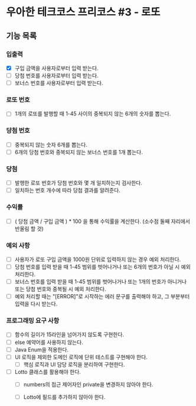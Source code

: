 # 우아한 테크코스 프리코스 #3 - 로또
## 기능 목록

### 입출력
- [X] 구입 금액을 사용자로부터 입력 받는다.
- [ ] 당첨 번호를 사용자로부터 입력 받는다.
- [ ] 보너스 번호를 사용자로부터 입력 받는다.

### 로또 번호
- [ ] 1개의 로또를 발행할 때 1-45 사이의 중복되지 않는 6개의 숫자를 뽑는다.

### 당첨 번호
- [ ] 중복되지 않는 숫자 6개를 뽑는다.
- [ ] 6개의 당첨 번호와 중복되지 않는 보너스 번호를 1개 뽑는다.

### 당첨
- [ ] 발행한 로또 번호가 당첨 번호와 몇 개 일치하는지 검사한다.
- [ ] 일치하는 번호 개수에 따라 당첨 결과를 알려준다.

### 수익률
- [ ] ( 당첨 금액 / 구입 금액 ) * 100 을 통해 수익률을 계산한다. (소수점 둘째 자리에서 반올림 할 것)

### 예외 사항
- [ ] 사용자가 로또 구입 금액을 1000원 단위로 입력하지 않는 경우 예외 처리한다.
- [ ] 당첨 번호를 입력 받을 때 1-45 범위를 벗어나거나 또는 6개의 번호가 아닐 시 예외 처리한다.
- [ ] 보너스 번호를 입력 받을 때 1-45 범위를 벗어나거나 또는 1개의 번호가 아니거나 또는 당첨 번호와 중복될 시 예외 처리한다.
- [ ] 예외 처리할 때는 "[ERROR]"로 시작하는 에러 문구를 출력해야 하고, 그 부분부터 입력을 다시 받는다.

### 프로그래밍 요구 사항
- [ ] 함수의 길이가 15라인을 넘어가지 않도록 구현한다.
- [ ] else 예약어를 사용하지 않는다.
- [ ] Java Enum을 적용한다.
- [ ] UI 로직을 제외한 도메인 로직에 단위 테스트를 구현해야 한다.
  - [ ] 핵심 로직과 UI 담당 로직을 분리하여 구현한다.
- [ ] Lotto 클래스를 활용해야 한다.
  - [ ] numbers의 접근 제어자인 private을 변경하지 않아야 한다.
  - [ ] Lotto에 필드를 추가하지 않아야 한다.









